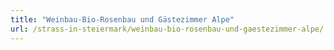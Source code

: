 ```yaml
---
title: "Weinbau-Bio-Rosenbau und Gästezimmer Alpe"
url: /strass-in-steiermark/weinbau-bio-rosenbau-und-gaestezimmer-alpe/
---
```

